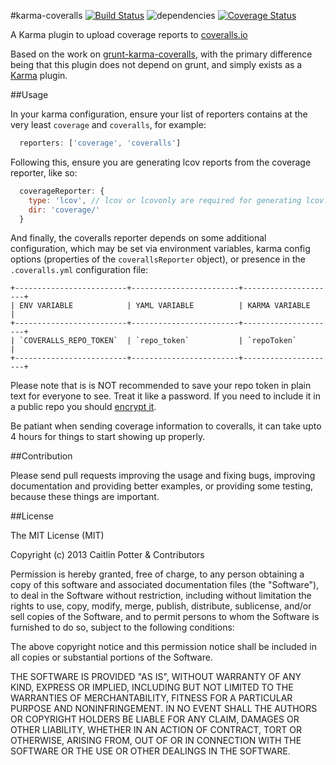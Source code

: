 #karma-coveralls [![Build Status](https://travis-ci.org/yagoferrer/karma-coveralls.svg?branch=master)](https://travis-ci.org/yagoferrer/karma-coveralls) ![dependencies](https://david-dm.org/caitp/karma-coveralls.svg) [![Coverage Status](https://coveralls.io/repos/yagoferrer/karma-coveralls/badge.svg)](https://coveralls.io/r/yagoferrer/karma-coveralls)

A Karma plugin to upload coverage reports to [coveralls.io](https://coveralls.io/)

Based on the work on [grunt-karma-coveralls](https://github.com/mattjmorrison/grunt-karma-coveralls),
with the primary difference being that this plugin does not depend on grunt, and simply exists as a
[Karma](http://karma-runner.github.io/) plugin.

##Usage

In your karma configuration, ensure your list of reporters contains at the very least `coverage` and
`coveralls`, for example:

```js
  reporters: ['coverage', 'coveralls']
```

Following this, ensure you are generating lcov reports from the coverage reporter, like so:

```js
  coverageReporter: {
    type: 'lcov', // lcov or lcovonly are required for generating lcov.info files
    dir: 'coverage/'
  }
```

And finally, the coveralls reporter depends on some additional configuration, which may be set
via environment variables, karma config options (properties of the `coverallsReporter` object),
or presence in the `.coveralls.yml` configuration file:

```
+-------------------------+------------------------+---------------------+
| ENV VARIABLE            | YAML VARIABLE          | KARMA VARIABLE      |
+-------------------------+------------------------+---------------------+
| `COVERALLS_REPO_TOKEN`  | `repo_token`           | `repoToken`         |
+-------------------------+------------------------+---------------------+
```

Please note that is is NOT recommended to save your repo token in plain text for everyone to see.
Treat it like a password. If you need to include it in a public repo you should [encrypt it](http://docs.travis-ci.com/user/build-configuration/#Secure-environment-variables).

Be patiant when sending coverage information to coveralls, it can take upto 4 hours for things to 
start showing up properly.

##Contribution

Please send pull requests improving the usage and fixing bugs, improving documentation and providing
better examples, or providing some testing, because these things are important.

##License

The MIT License (MIT)

Copyright (c) 2013 Caitlin Potter & Contributors

Permission is hereby granted, free of charge, to any person obtaining a copy of this software and associated documentation files (the "Software"), to deal in the Software without restriction, including without limitation the rights to use, copy, modify, merge, publish, distribute, sublicense, and/or sell copies of the Software, and to permit persons to whom the Software is furnished to do so, subject to the following conditions:

The above copyright notice and this permission notice shall be included in all copies or substantial portions of the Software.

THE SOFTWARE IS PROVIDED "AS IS", WITHOUT WARRANTY OF ANY KIND, EXPRESS OR IMPLIED, INCLUDING BUT NOT LIMITED TO THE WARRANTIES OF MERCHANTABILITY, FITNESS FOR A PARTICULAR PURPOSE AND NONINFRINGEMENT. IN NO EVENT SHALL THE AUTHORS OR COPYRIGHT HOLDERS BE LIABLE FOR ANY CLAIM, DAMAGES OR OTHER LIABILITY, WHETHER IN AN ACTION OF CONTRACT, TORT OR OTHERWISE, ARISING FROM, OUT OF OR IN CONNECTION WITH THE SOFTWARE OR THE USE OR OTHER DEALINGS IN THE SOFTWARE.

